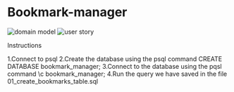 # Bookmark-manager


![domain model](./Images/Domain_model.jpg)
![user story](./Images/User_story.jpg)

Instructions

1.Connect to psql
2.Create the database using the psql command CREATE DATABASE bookmark_manager;
3.Connect to the database using the pqsl command \c bookmark_manager;
4.Run the query we have saved in the file 01_create_bookmarks_table.sql
